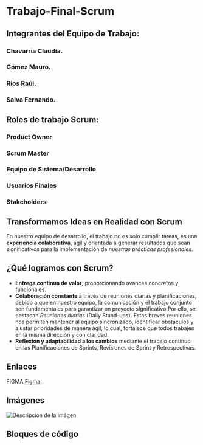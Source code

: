 # Trabajo-Final-Scrum

## Integrantes del Equipo de Trabajo:

### Chavarría Claudia.
### Gómez Mauro.
### Ríos Raúl.
### Salva Fernando.

## Roles de trabajo Scrum:
### Product Owner
### Scrum Master
### Equipo de Sistema/Desarrollo
### Usuarios Finales
### Stakcholders


## Transformamos Ideas en Realidad con Scrum 

En nuestro equipo de desarrollo, el trabajo no es solo cumplir tareas, es una **experiencia colaborativa**, ágil y orientada a generar resultados que sean significativos para la implementación de *nuestras prácticas profesionales*.

## ¿Qué logramos con Scrum?

- **Entrega contínua de valor**, proporcionando avances concretos y funcionales.
- **Colaboración constante** a través de reuniones diarias y planificaciones, debido a que en nuestro equipo, la comunicación y el trabajo conjunto son fundamentales para garantizar un proyecto significativo.Por ello, se destacan *Reuniones diarias* (Daily Stand-ups). Estas breves reuniones nos permiten mantener al equipo sincronizado, identificar obstáculos y ajustar prioridades de manera ágil, lo cual, fortalece que todos trabajen en la misma dirección y con claridad.
- **Reflexión y adaptabilidad a los cambios** mediante el trabajo contínuo en las Planificaciones de Sprints, Revisiones de Sprint y Retrospectivas.



## Enlaces

FIGMA [Figma](https://www.figma.com).

## Imágenes

![Descripción de la imágen](https://via.placeholder.com/150x150)

## Bloques de código
